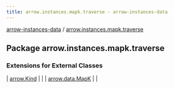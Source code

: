```yaml
---
title: arrow.instances.mapk.traverse - arrow-instances-data
---
```


[arrow-instances-data](../index.html) / [arrow.instances.mapk.traverse](./index.html)

## Package arrow.instances.mapk.traverse

### Extensions for External Classes

| [arrow.Kind](arrow.-kind/index.html) |  |
| [arrow.data.MapK](arrow.data.-map-k/index.html) |  |

